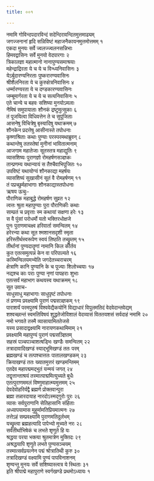 ```yaml
---
title: ००१

---
```

नमामि गोविन्दपदारविन्दं सदेन्दिरावन्दितमुत्तमाढ्यम्  
जगज्जनानां हृदि सन्निविष्टं महाजनैकायनमुत्तमोत्तमम् १  
एकदा मुनयः सर्वे ज्वलज्ज्वलनसन्निभाः  
हिमवद्वासिनः सर्वे मुनयो वेदपारगाः २  
त्रिकालज्ञा महात्मानो नानापुण्यसमाश्रयाः  
महेन्द्राद्रिरता ये च ये च विन्ध्यनिवासिनः ३  
येऽर्बुदारण्यनिरताः पुष्करारण्यवासिनः  
श्रीशैलनिरता ये च कुरुक्षेत्रनिवासिनः ४  
धर्म्मारण्यरता ये च दण्डकारण्यवासिनः  
जम्बूमार्गरता ये च ये च सत्यनिवासिनः ५  
एते चान्ये च बहवः सशिष्या मुनयोऽमलाः  
नैमिषं समुपायाताः शौनकं द्रष्टुमुत्सुकाः ६  
तं पूजयित्वा विधिवत्तेन ते च सुपूजिताः  
आसनेषु विचित्रेषु बृस्यादिषु यथाक्रमम् ७  
शौनकेन प्रदत्तेषु आसीनास्ते तपोधनाः  
कृष्णाश्रिताः कथाः पुण्याः परस्परमथाब्रुवन् ८  
कथान्तेषु ततस्तेषां मुनीनां भावितात्मनाम्  
आजगाम महातेजाः सूतस्तत्र महाद्युतिः ९  
व्यासशिष्यः पुराणज्ञो रोमहर्षणसञ्ज्ञकः  
तान्प्रणम्य यथान्यायं स तैश्चैवाभिपूजितः १०  
उपविष्टं यथायोग्यं शौनकाद्या महर्षयः  
व्यासशिष्यं सुखासीनं सूतं वै रोमहर्षणम् ११  
तं पप्रच्छुर्महाभागाः शौनकाद्यास्तपोधनाः  
ऋषय ऊचुः-  
पौराणिक महाबुद्धे रोमहर्षण सुव्रत १२  
त्वत्तः श्रुता महापुण्याः पुरा पौराणिकीः कथाः  
साम्प्रतं च प्रवृत्ताः स्म कथायां सक्षणा हरेः १३  
स वै पुंसां परोधर्मो यतो भक्तिरधोक्षजे  
पुनः पुराणमाचक्ष्व हरिवार्ता समन्वितम् १४  
हरेरन्या कथा सूत श्मशानसदृशी स्मृता  
हरिस्तीर्थस्वरूपेण स्वयं तिष्ठति तच्छ्रुतम् १५  
तीर्थानां पुण्यदातॄणां नामानि किल कीर्तय  
कुत एतत्समुत्पन्नं केन वा परिपाल्यते १६  
कस्मिन्विलयमभ्येति जगदेतच्चराचरम्  
क्षेत्राणि कानि पुण्यानि के च पूज्याः शिलोच्चयाः १७  
नद्यश्च काः पराः पुण्या नृणां पापहराः शुभाः  
एतत्सर्वं महाभाग कथयस्व यथाक्रमम् १८  
सूत उवाच-  
साधुसाधु महाभागाः साधुपृष्टं तपोधनाः  
तं प्रणम्य प्रवक्ष्यामि पुराणं पद्मसञ्ज्ञकम् १९  
पाराशर्यं परमपुरुषं विश्ववेद्यैकयोनिं विद्याधारं विपुलमतिदं वेदवेदान्तवेद्यम्  
शश्वच्छान्तं स्वमतिविषयं शुद्धतेजोविशालं वेदव्यासं विततयशसं सर्वदाहं नमामि २०  
नमो भगवते तस्मै व्यासायामिततेजसे  
यस्य प्रसादाद्वक्ष्यामि नारायणकथामिमाम् २१  
प्रवक्ष्यामि महापुण्यं पुराणं पद्मसञ्ज्ञितम्  
सहस्रं पञ्चपञ्चाशत्षड्भिः खण्डैः समन्वितम् २२  
तत्रादावादिखण्डं स्याद्भूमिखण्डं ततः परम्  
ब्रह्मखण्डं च तत्पश्चात्ततः पातालखण्डकम् २३  
क्रियाखण्डं ततः ख्यातमुत्तरं खण्डमन्तिमम्  
एतदेव महापद्ममद्भुतं यन्मयं जगत् २४  
तद्वृत्तान्ताश्रयं तस्मात्पाद्ममित्युच्यते बुधैः  
एतत्पुराणममलं विष्णुमाहात्म्यमुत्तमम् २५  
देवदेवोहरिर्यद्वै ब्रह्मणे प्रोक्तवान्पुरा  
ब्रह्मा तन्नारदायाह नारदोऽस्मद्गुरोः पुरः २६  
व्यासः सर्वपुराणानि सेतिहासानि संहिताः  
अध्यापयामास मुहुर्मामतिप्रियमात्मनः २७  
तत्तेऽहं सम्प्रवक्ष्यामि पुराणमतिदुर्लभम्  
यच्छ्रुत्वा ब्रह्महत्यादि पापेभ्यो मुच्यते नरः २८  
सर्वतीर्थाभिषेकं च लभते शृणुते हि यः  
श्रद्धया परया भक्त्या श्रुतमात्रेण मुक्तिदः २९  
अश्रद्धयापि शृणुते लभते पुण्यसञ्चयम्  
तस्मात्सर्वप्रयत्नेन पद्मं श्रोत्रातिथी कुरु ३०  
तत्रादिखण्डं वक्ष्यामि पुण्यं पापविनाशनम्  
शृण्वन्तु मुनयः सर्वे सशिष्यास्त्वत्र ये स्थिताः ३१  
इति श्रीपाद्मे महापुराणे स्वर्गखण्डे प्रथमोऽध्यायः १